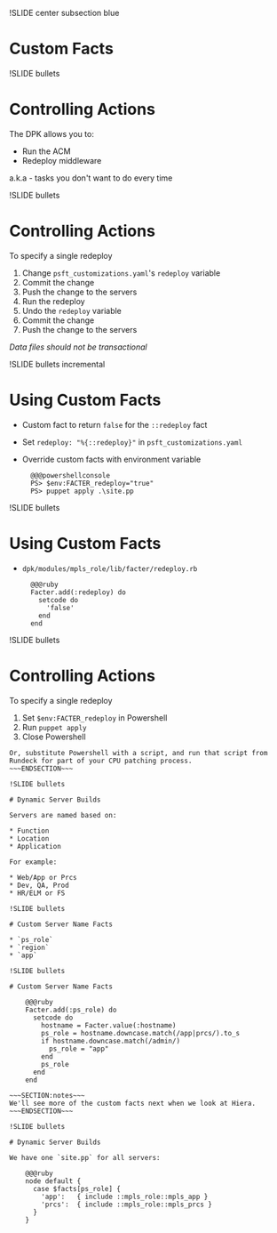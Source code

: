 !SLIDE center subsection blue

# Custom Facts

!SLIDE bullets

# Controlling Actions

The DPK allows you to:

* Run the ACM
* Redeploy middleware

a.k.a - tasks you don't want to do every time

!SLIDE bullets

# Controlling Actions

To specify a single redeploy

1. Change `psft_customizations.yaml`'s `redeploy` variable
1. Commit the change
1. Push the change to the servers
1. Run the redeploy
1. Undo the `redeploy` variable
1. Commit the change
1. Push the change to the servers

*Data files should not be transactional*

!SLIDE bullets incremental

# Using Custom Facts

* Custom fact to return `false` for the `::redeploy` fact
* Set `redeploy: "%{::redeploy}"` in `psft_customizations.yaml`
* Override custom facts with environment variable

        @@@powershellconsole
        PS> $env:FACTER_redeploy="true"
        PS> puppet apply .\site.pp 

!SLIDE bullets

# Using Custom Facts

* `dpk/modules/mpls_role/lib/facter/redeploy.rb`

        @@@ruby
        Facter.add(:redeploy) do
          setcode do
            'false'
          end
        end

!SLIDE bullets

# Controlling Actions

To specify a single redeploy

1. Set `$env:FACTER_redeploy` in Powershell
1. Run `puppet apply`
1. Close Powershell

~~~SECTION:notes~~~
Or, substitute Powershell with a script, and run that script from Rundeck for part of your CPU patching process.
~~~ENDSECTION~~~

!SLIDE bullets

# Dynamic Server Builds

Servers are named based on:

* Function
* Location
* Application

For example:

* Web/App or Prcs
* Dev, QA, Prod
* HR/ELM or FS

!SLIDE bullets

# Custom Server Name Facts

* `ps_role`
* `region`
* `app`

!SLIDE bullets

# Custom Server Name Facts

    @@@ruby
    Facter.add(:ps_role) do
      setcode do
        hostname = Facter.value(:hostname)  
        ps_role = hostname.downcase.match(/app|prcs/).to_s
        if hostname.downcase.match(/admin/)
          ps_role = "app"
        end
        ps_role
      end
    end

~~~SECTION:notes~~~
We'll see more of the custom facts next when we look at Hiera.
~~~ENDSECTION~~~

!SLIDE bullets

# Dynamic Server Builds

We have one `site.pp` for all servers:

    @@@ruby
    node default {
      case $facts[ps_role] {
        'app':   { include ::mpls_role::mpls_app }
        'prcs':  { include ::mpls_role::mpls_prcs }
      }
    }